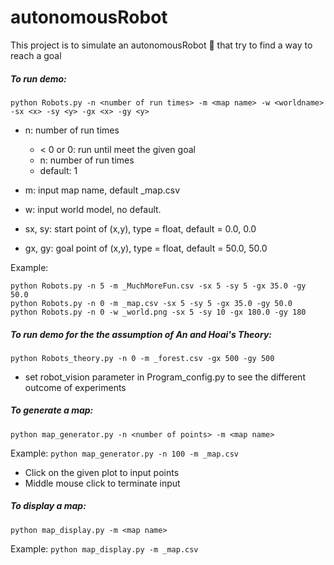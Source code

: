 # autonomousRobot
This project is to simulate an autonomousRobot :car: that try to find a way to reach a goal

##### To run demo:
```
python Robots.py -n <number of run times> -m <map name> -w <worldname> -sx <x> -sy <y> -gx <x> -gy <y>
```
* n: number of run times
    - < 0 or 0: run until meet the given goal
    - n: number of run times
    - default: 1
* m: input map name, default _map.csv
* w: input world model, no default.

* sx, sy: start point of (x,y), type = float, default = 0.0, 0.0
* gx, gy: goal point of (x,y), type = float, default = 50.0, 50.0

Example: 
```
python Robots.py -n 5 -m _MuchMoreFun.csv -sx 5 -sy 5 -gx 35.0 -gy 50.0
python Robots.py -n 0 -m _map.csv -sx 5 -sy 5 -gx 35.0 -gy 50.0
python Robots.py -n 0 -w _world.png -sx 5 -sy 10 -gx 180.0 -gy 180
```
##### To run demo for the the assumption of An and Hoai's Theory:
```
python Robots_theory.py -n 0 -m _forest.csv -gx 500 -gy 500
```
* set robot_vision parameter in Program_config.py to see the different outcome of experiments

##### To generate a map:
```
python map_generator.py -n <number of points> -m <map name>
```
Example: ``` python map_generator.py -n 100 -m _map.csv ```

- Click on the given plot to input points
- Middle mouse click to terminate input

##### To display a map:
```
python map_display.py -m <map name>
```
Example: ``` python map_display.py -m _map.csv ```
